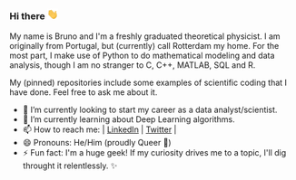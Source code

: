 ### Hi there <img src="https://github.com/kouniam/kouniam/blob/main/wave_emoji.gif" width="20px">

My name is Bruno and I'm a freshly graduated theoretical physicist. I am originally from Portugal, but (currently) call Rotterdam my home. 
For the most part, I make use of Python to do mathematical modeling and data analysis, though I am no stranger to C, C++, MATLAB, SQL and R. 

My (pinned) repositories include some examples of scientific coding that I have done. Feel free to ask me about it.

- 🔭 I’m currently looking to start my career as a data analyst/scientist.
- 🌱 I’m currently learning about Deep Learning algorithms.
- 📫 How to reach me: | [LinkedIn](https://www.linkedin.com/in/kouniam/) | [Twitter](https://twitter.com/kyunull) |
- 😄 Pronouns: He/Him (proudly Queer :rainbow:)
- ⚡ Fun fact: I'm a huge geek! If my curiosity drives me to a topic, I'll dig throught it relentlessly. ✨
